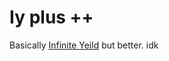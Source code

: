# Iy plus ++

 Basically [Infinite Yeild](https://raw.githubusercontent.com/EdgeIY/infiniteyield/master/source) but better. idk
